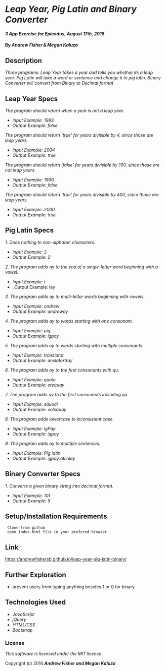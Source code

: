 # _Leap Year, Pig Latin and Binary Converter_

#### _3 App Exercise for Epicodus, August 17th, 2016_

#### By _**Andrew Fisher & Megan Kaluza**_

## Description

_Three programs: Leap Year takes a year and tells you whether its a leap year. Pig Latin will take a word or sentence and change it to pig latin. Binary Converter will convert from Binary to Decimal format_

## Leap Year Specs
  _The program should return when a year is not a leap year._
* _Input Example: 1993_
* _Output Example: false_

_The program should return 'true' for years divisible by 4, since those are leap years._
* _Input Example: 2004_
* _Output Example: true_

_The program should return 'false' for years divisible by 100, since those are not leap years._
* _Input Example: 1900_
* _Output Example: false_

_The program should return 'true' for years divisible by 400, since those are leap years._
* _Input Example: 2000_
* _Output Example: true_

## Pig Latin Specs

_1. Does nothing to non-alphabet characters._
* _Input Example: 2_
* _Output Example: 2_

_2. The program adds ay to the end of a single-letter word beginning with a vowel._
* _Input Example: i_
* _Output Example: iay

_3. The program adds ay to multi-letter words beginning with vowels._
* _Input Example: andrew_
* _Output Example: andreway_

_4. The program adds ay to words starting with one consonant._
* _Input Example: pig_
* _Output Example: igpay_

_5. The program adds ay to words starting with multiple consonants._
* _Input Example: translator_
* _Output Example: anslatortray_

_6. The program adds ay to the first consonants with qu._
* _Input Example: quote_
* _Output Example: otequay_

_7. The program adds ay to the first consonants including qu._
* _Input Example: squeal_
* _Output Example: ealsquay_

_8. The program adds lowercase to inconsistent case._
* _Input Example: igPay_
* _Output Example: igpay_

_9. The program adds ay to multiple sentences._
* _Input Example: Pig latin_
* _Output Example: igpay atlinlay_

## Binary Converter Specs

_1. Converts a given binary string into decimal format._
* _Input Example: 101_
* _Output Example: 5_


## Setup/Installation Requirements

```
 Clone from github
 open index.html file in your prefered browser
```

## Link
https://andrewfishersb.github.io/leap-year-pig-latin-binary/

## Further Exploration
* prevent users from typing anything besides 1 or 0 for binary.

## Technologies Used

* _JavaScript_
* _jQuery_
* _HTML/CSS_
* _Bootstrap_

### License

*This software is licensed under the MIT license*

Copyright (c) 2016 **_Andrew Fisher and Megan Kaluza_**
